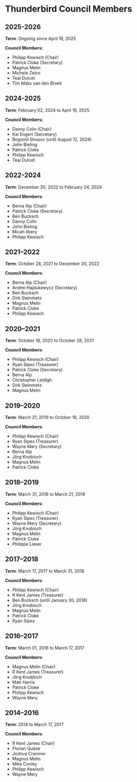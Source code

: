 # Thunderbird Council Members
## 2025-2026

**Term**: Ongoing since April 16, 2025

**Council Members:**

- Philipp Kewisch (Chair)
- Patrick Cloke (Secretary)
- Magnus Melin
- Michele Zelco
- Teal Dulcet
- Tim Maks van den Broek

## 2024-2025

**Term**: February 02, 2024 to April 16, 2025

**Council Members:**

- Danny Colin (Chair)
- Kai Engert (Secretary)
- Bogomil Shopov (until August 12, 2024)
- John Bieling
- Patrick Cloke
- Philipp Kewisch
- Teal Dulcet

## 2022-2024

**Term**: December 20, 2022 to February 24, 2024

**Council Members:**

- Berna Alp (Chair)
- Patrick Cloke (Secretary)
- Ben Bucksch
- Danny Colin
- John Bieling
- Micah Ilbery
- Philipp Kewisch

## 2021–2022

**Term**: October 28, 2021 to December 20, 2022

**Council Members:**

- Berna Alp (Chair)
- Andrei Hajdukewycz (Secretary)
- Ben Bucksch
- Dirk Steinmetz
- Magnus Melin
- Patrick Cloke
- Philipp Kewisch

## 2020–2021

**Term**: October 16, 2020 to October 28, 2021

**Council Members:**

- Philipp Kewisch (Chair)
- Ryan Sipes (Treasurer)
- Patrick Cloke (Secretary)
- Berna Alp
- Christopher Leidigh
- Dirk Steinmetz
- Magnus Melin

## 2019–2020

**Term**: March 21, 2019 to October 16, 2020

**Council Members:**

- Philipp Kewisch (Chair)
- Ryan Sipes (Treasurer)
- Wayne Mery (Secretary)
- Berna Alp
- Jörg Knobloch
- Magnus Melin
- Patrick Cloke

## 2018–2019

**Term**: March 31, 2018 to March 21, 2019

**Council Members:**

- Philipp Kewisch (Chair)
- Ryan Sipes (Treasurer)
- Wayne Mery (Secretary)
- Jörg Knobloch
- Magnus Melin
- Patrick Cloke
- Philippe Lieser

## 2017–2018

**Term**: March 17, 2017 to March 31, 2018

**Council Members:**

- Philipp Kewisch (Chair)
- R Kent James (Treasurer)
- Ben Bucksch (until January 30, 2018)
- Jörg Knobloch
- Magnus Melin
- Patrick Cloke
- Ryan Sipes

## 2016–2017

**Term**: March 01, 2016 to March 17, 2017

**Council Members:**

- Magnus Melin (Chair)
- R Kent James (Treasurer)
- Jörg Knobloch
- Matt Harris
- Patrick Cloke
- Philipp Kewisch
- Wayne Mery

## 2014–2016

**Term**: 2014 to March 17, 2017

**Council Members:**

- R Kent James (Chair)
- Florian Quèze
- Joshua Cranmer
- Magnus Melin
- Mike Conley
- Philipp Kewisch
- Wayne Mery

